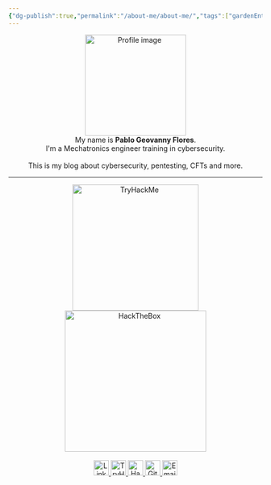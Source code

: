 ```yaml
---
{"dg-publish":true,"permalink":"/about-me/about-me/","tags":["gardenEntry"]}
---
```


<div align="center">
	<img src="https://tryhackme-images.s3.amazonaws.com/user-avatars/64860e3a1aa6c3004a78a6ce-1717730285921" alt="Profile image" height="200">
    </a>
</div>

<center>
My name is <b>Pablo Geovanny Flores</b>.<br>
I'm a Mechatronics engineer training in cybersecurity.<br><br>
This is my blog about cybersecurity, pentesting, CFTs and more.
</center>

---
<div align="center">
    <a href="https://tryhackme.com/p/Ge0">
      <img src="https://tryhackme-badges.s3.amazonaws.com/Ge0.png" alt="TryHackMe" width="250">
    </a>
    <a href="https://app.hackthebox.com/users/1827323">
      <img src="https://www.hackthebox.com/badge/image/1827323" alt="HackTheBox" width="280">
    </a>
    <br><br>
</div>


<div align="center">
    <a href="https://www.linkedin.com/in/p-g-f">
	<img src="https://img.shields.io/badge/LinkedIn-5AB0F7?style=flat&logo=linkedin" alt="LinkedIn Badge" height="30">
    </a>
    <a href="https://tryhackme.com/p/Ge0">
	<img src="https://img.shields.io/badge/TryHackMe-C11111?style=flat&logo=tryhackme&logoColor=white" alt="TryHackMe Badge" height="30">
    </a>
	<a href="https://app.hackthebox.com/users/1827323">
	<img src="https://img.shields.io/badge/HackTheBox-9FEF00?style=flat&logo=hackthebox&logoColor=gray" alt="HackTheBox Badge" height="30">
    </a>
    <a href="https://github.com/pablogeovanny">
	<img src="https://img.shields.io/badge/GitHub-gray?style=flat&logo=github&logoColor=white" alt="GitHub Badge" height="30">
    </a>
    <a href="mailto:pgfloresm@protonmail.com">
	<img src="https://img.shields.io/badge/Email-8D6DFF?style=flat&logo=protonmail&logoColor=white" alt="Email Badge" height="30">
    </a>
</div>
